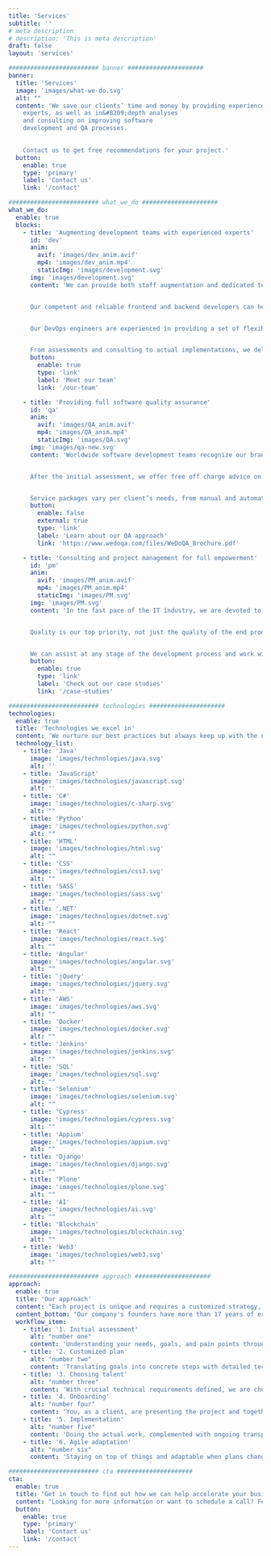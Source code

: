 ```yaml
---
title: 'Services'
subtitle: ''
# meta description
# description: 'This is meta description'
draft: false
layout: 'services'

######################### banner #####################
banner:
  title: 'Services'
  image: 'images/what-we-do.svg'
  alt: ""
  content: 'We save our clients’ time and money by providing experienced and devoted
    experts, as well as in&#8209;depth analyses
    and consulting on improving software
    development and QA processes.
    

    Contact us to get free recommendations for your project.'
  button:
    enable: true
    type: 'primary'
    label: 'Contact us'
    link: '/contact'

######################### what_we_do #####################
what_we_do:
  enable: true
  blocks:
    - title: 'Augmenting development teams with experienced experts'
      id: 'dev'
      anim:
        avif: 'images/dev_anim.avif'
        mp4: 'images/dev_anim.mp4'
        staticImg: 'images/development.svg'
      img: 'images/development.svg'
      content: 'We can provide both staff augmentation and dedicated teams, depending on your needs.


      Our competent and reliable frontend and backend developers can help your ideas come to life and create top quality web solutions.


      Our DevOps engineers are experienced in providing a set of flexible services designed to enable you to build and deliver products faster and more reliably.


      From assessments and consulting to actual implementations, we deliver the most powerful development solutions.'
      button:
        enable: true
        type: 'link'
        label: 'Meet our team'
        link: '/our-team'

    - title: 'Providing full software quality assurance'
      id: 'qa'
      anim:
        avif: 'images/QA_anim.avif'
        mp4: 'images/QA_anim.mp4'
        staticImg: 'images/QA.svg'
      img: 'images/qa-new.svg'
      content: 'Worldwide software development teams recognize our brand, WeDoQA, as a reputable international supplier of QA services. Our experience with a variety of technologies guarantees that you have access to the finest options for any type of project.


      After the initial assessment, we offer free off charge advice on the best way to incorporate QA into your development process. With our dedication to clear communication, we know the questions to ask to hit the ground running.


      Service packages vary per client’s needs, from manual and automated quality assurance, QA lead, project consulting to full project management.'
      button:
        enable: false
        external: true
        type: 'link'
        label: 'Learn about our QA approach'
        link: 'https://www.wedoqa.com/files/WeDoQA_Brochure.pdf'

    - title: 'Consulting and project management for full empowerment'
      id: 'pm'
      anim:
        avif: 'images/PM_anim.avif'
        mp4: 'images/PM_anim.mp4'
        staticImg: 'images/PM.svg'
      img: 'images/PM.svg'
      content: 'In the fast pace of the IT industry, we are devoted to helping our clients use their resources as efficiently as possible.


      Quality is our top priority, not just the quality of the end product but also the quality of the entire process and collaboration. We are passionate about making your ideas come to life while taking the business side of the project into account too.


      We can assist at any stage of the development process and work with your team within any type of project management methodology including Agile, Scrum, Kanban, and traditional.'
      button:
        enable: true
        type: 'link'
        label: 'Check out our case studies'
        link: '/case-studies'

######################### technologies #####################
technologies:
  enable: true
  title: 'Technologies we excel in'
  content: 'We nurture our best practices but always keep up with the newest technologies.'
  technology_list:
    - title: 'Java'
      image: 'images/technologies/java.svg'
      alt: ''
    - title: 'JavaScript'
      image: 'images/technologies/javascript.svg'
      alt: ''
    - title: 'C#'
      image: 'images/technologies/c-sharp.svg'
      alt: ""
    - title: 'Python'
      image: 'images/technologies/python.svg'
      alt: ""
    - title: 'HTML'
      image: 'images/technologies/html.svg'
      alt: ""
    - title: 'CSS'
      image: 'images/technologies/css3.svg'
      alt: ""
    - title: 'SASS'
      image: 'images/technologies/sass.svg'
      alt: ""
    - title: '.NET'
      image: 'images/technologies/dotnet.svg'
      alt: ""
    - title: 'React'
      image: 'images/technologies/react.svg'
      alt: ""
    - title: 'Angular'
      image: 'images/technologies/angular.svg'
      alt: ""
    - title: 'jQuery'
      image: 'images/technologies/jquery.svg'
      alt: ""
    - title: 'AWS'
      image: 'images/technologies/aws.svg'
      alt: ""
    - title: 'Docker'
      image: 'images/technologies/docker.svg'
      alt: ""
    - title: 'Jenkins'
      image: 'images/technologies/jenkins.svg'
      alt: ""
    - title: 'SQL'
      image: 'images/technologies/sql.svg'
      alt: ""
    - title: 'Selenium'
      image: 'images/technologies/selenium.svg'
      alt: ""
    - title: 'Cypress'
      image: 'images/technologies/cypress.svg'
      alt: ""
    - title: 'Appium'
      image: 'images/technologies/appium.svg'
      alt: ""
    - title: 'Django'
      image: 'images/technologies/django.svg'
      alt: ""
    - title: 'Plone'
      image: 'images/technologies/plone.svg'
      alt: ""
    - title: 'AI'
      image: 'images/technologies/ai.svg'
      alt: ""
    - title: 'Blockchain'
      image: 'images/technologies/blockchain.svg'
      alt: ""
    - title: 'Web3'
      image: 'images/technologies/web3.svg'
      alt: ""

######################### approach #####################
approach:
  enable: true
  title: 'Our approach'
  content: "Each project is unique and requires a customized strategy, but what guides us through every communication and relationship is our in&#8209;depth domain experience, thoroughness in everything we do, transparency, and taking the human aspect into account. These are just a few of [our values](/our-story#values) we live by every day."
  content_bottom: "Our company's founders have more than 17 years of experience in each stage of the development and testing processes and are proficient in the procedures themselves. They are the ones who go through all the motions of an initial meeting, assessment, planning, and choosing the perfect team for you."
  workflow_item:
    - title: '1. Initial assessment'
      alt: "number one"
      content: 'Understanding your needs, goals, and pain points through a detailed interview and in&#8209;depth research'
    - title: '2. Customized plan'
      alt: "number two"
      content: 'Translating goals into concrete steps with detailed technical specifications, based on our expertise'
    - title: '3. Choosing talent'
      alt: "number three"
      content: 'With crucial technical requirements defined, we are choosing the most suitable talent for your project'
    - title: '4. Onboarding'
      alt: "number four"
      content: 'You, as a client, are presenting the project and together we are defining the specific tasks that will be performed'
    - title: '5. Implementation'
      alt: "number five"
      content: 'Doing the actual work, complemented with ongoing transparent communication and regular reporting'
    - title: '6. Agile adaptation'
      alt: "number six"
      content: 'Staying on top of things and adaptable when plans change, whether it is about the requirements or the team structure'

######################### cta #####################
cta:
  enable: true
  title: 'Get in touch to find out how we can help accelerate your business growth'
  content: "Looking for more information or want to schedule a call? Feel free to contact us, and we will follow up with you as soon as possible."
  button:
    enable: true
    type: 'primary'
    label: 'Contact us'
    link: '/contact'
---
```

